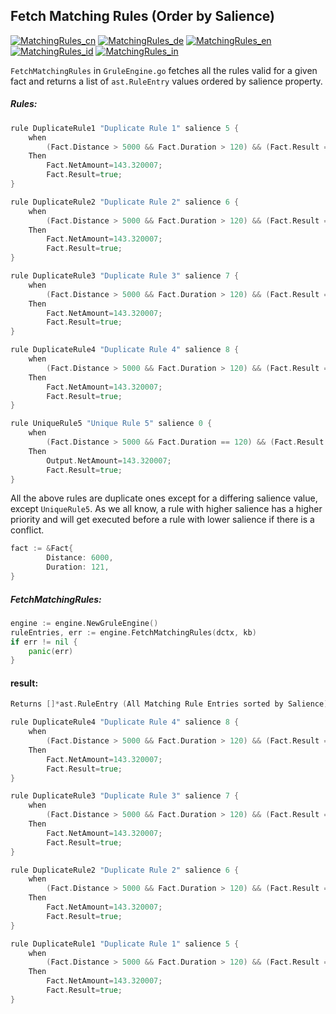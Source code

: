 ## Fetch Matching Rules (Order by Salience)

[![MatchingRules_cn](https://github.com/yammadev/flag-icons/blob/master/png/CN.png?raw=true)](../cn/MatchingRules_cn.md)
[![MatchingRules_de](https://github.com/yammadev/flag-icons/blob/master/png/DE.png?raw=true)](../de/MatchingRules_de.md)
[![MatchingRules_en](https://github.com/yammadev/flag-icons/blob/master/png/GB.png?raw=true)](../en/MatchingRules_en.md)
[![MatchingRules_id](https://github.com/yammadev/flag-icons/blob/master/png/ID.png?raw=true)](../id/MatchingRules_id.md)
[![MatchingRules_in](https://github.com/yammadev/flag-icons/blob/master/png/IN.png?raw=true)](../in/MatchingRules_in.md)

`FetchMatchingRules` in `GruleEngine.go` fetches all the rules valid for a given fact and returns a list of `ast.RuleEntry` values ordered by salience property.

##### Rules:

```go
rule DuplicateRule1 "Duplicate Rule 1" salience 5 {
    when
        (Fact.Distance > 5000 && Fact.Duration > 120) && (Fact.Result == false)
    Then
        Fact.NetAmount=143.320007;
        Fact.Result=true;
}

rule DuplicateRule2 "Duplicate Rule 2" salience 6 {
    when
        (Fact.Distance > 5000 && Fact.Duration > 120) && (Fact.Result == false)
    Then
        Fact.NetAmount=143.320007;
        Fact.Result=true;
}

rule DuplicateRule3 "Duplicate Rule 3" salience 7 {
    when
        (Fact.Distance > 5000 && Fact.Duration > 120) && (Fact.Result == false)
    Then
        Fact.NetAmount=143.320007;
        Fact.Result=true;
}

rule DuplicateRule4 "Duplicate Rule 4" salience 8 {
    when
        (Fact.Distance > 5000 && Fact.Duration > 120) && (Fact.Result == false)
    Then
        Fact.NetAmount=143.320007;
        Fact.Result=true;
}

rule UniqueRule5 "Unique Rule 5" salience 0 {
    when
        (Fact.Distance > 5000 && Fact.Duration == 120) && (Fact.Result == false)
    Then
        Output.NetAmount=143.320007;
        Fact.Result=true;
}
``` 

All the above rules are duplicate ones except for a differing salience value, except `UniqueRule5`.  As we all know, a rule with higher salience has a higher priority and will get executed before a rule with lower salience if there is a conflict.

```go
fact := &Fact{
		Distance: 6000,
		Duration: 121,
}
```

##### FetchMatchingRules:

```go
engine := engine.NewGruleEngine()
ruleEntries, err := engine.FetchMatchingRules(dctx, kb)
if err != nil {
    panic(err)
}
```

#### result:

```go
Returns []*ast.RuleEntry (All Matching Rule Entries sorted by Salience)

rule DuplicateRule4 "Duplicate Rule 4" salience 8 {
    when
        (Fact.Distance > 5000 && Fact.Duration > 120) && (Fact.Result == false)
    Then
        Fact.NetAmount=143.320007;
        Fact.Result=true;
}

rule DuplicateRule3 "Duplicate Rule 3" salience 7 {
    when
        (Fact.Distance > 5000 && Fact.Duration > 120) && (Fact.Result == false)
    Then
        Fact.NetAmount=143.320007;
        Fact.Result=true;
}

rule DuplicateRule2 "Duplicate Rule 2" salience 6 {
    when
        (Fact.Distance > 5000 && Fact.Duration > 120) && (Fact.Result == false)
    Then
        Fact.NetAmount=143.320007;
        Fact.Result=true;
}

rule DuplicateRule1 "Duplicate Rule 1" salience 5 {
    when
        (Fact.Distance > 5000 && Fact.Duration > 120) && (Fact.Result == false)
    Then
        Fact.NetAmount=143.320007;
        Fact.Result=true;
}
```
